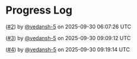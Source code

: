 # Progress Log

 ([#2](https://github.com/vedansh-5/TicTacToe/pull/2)) by [@vedansh-5](https://github.com/vedansh-5) on 2025-09-30 06:07:26 UTC

 ([#3](https://github.com/vedansh-5/TicTacToe/pull/3)) by [@vedansh-5](https://github.com/vedansh-5) on 2025-09-30 09:09:12 UTC

 ([#4](https://github.com/vedansh-5/TicTacToe/pull/4)) by [@vedansh-5](https://github.com/vedansh-5) on 2025-09-30 09:19:14 UTC

